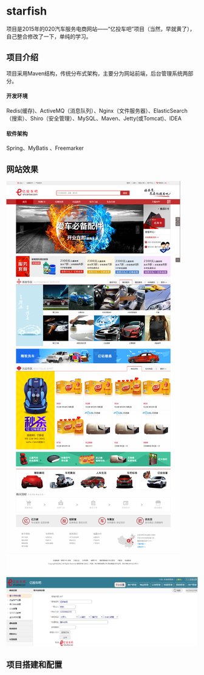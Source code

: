 # starfish

项目是2015年的020汽车服务电商网站——“亿投车吧”项目（当然，早就黄了），自己整合修改了一下，单纯的学习。


## 项目介绍
项目采用Maven结构，传统分布式架构，主要分为网站前端，后台管理系统两部分。
#### 开发环境
Redis(缓存)、ActiveMQ（消息队列）、Nginx（文件服务器）、ElasticSearch（搜索）、Shiro（安全管理）、MySQL、Maven、Jetty(或Tomcat)、IDEA
#### 软件架构
Spring、MyBatis 、Freemarker 


## 网站效果

![image](https://github.com/Jstarfish/starfish/raw/master/readmeSource/index.png )

![image](./readmeSource/manager.png)

## 项目搭建和配置




 

